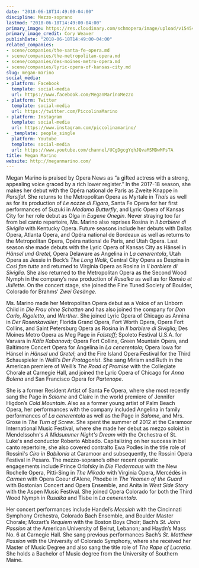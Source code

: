 ```yaml
---
date: "2018-06-18T14:49:00-04:00"
discipline: Mezzo-soprano
lastmod: "2018-06-18T14:49:00-04:00"
primary_image: https://res.cloudinary.com/schmopera/image/upload/v1545409169/media/webhook-uploads/1529347763566/IMG_1701.JPG.JPG
primary_image_credit: Cory Weaver
publishDate: "2018-06-18T14:49:00-04:00"
related_companies:
- scene/companies/the-santa-fe-opera.md
- scene/companies/the-metropolitan-opera.md
- scene/companies/des-moines-metro-opera.md
- scene/companies/lyric-opera-of-kansas-city.md
slug: megan-marino
social_media:
- platform: Facebook
  template: social-media
  url: https://www.facebook.com/MeganMarinoMezzo
- platform: Twitter
  template: social-media
  url: https://twitter.com/PiccolinaMarino
- platform: Instagram
  template: social-media
  url: https://www.instagram.com/piccolinamarino/
- _template: people_single
  platform: Youtube
  template: social-media
  url: https://www.youtube.com/channel/UCgDgcgYqhJQvaMSMDwMFsTA
title: Megan Marino
website: http://meganmarino.com/
---
```


Megan Marino is praised by Opera News as “a gifted actress with  a strong, appealing voice graced by a rich lower register.” In the 2017-18 season, she makes her debut with the Opéra national de Paris as Zweite Knappe in *Parsifal*.  She returns to the Metropolitan Opera as Myrtale in *Thais* as well as for its production of *Le nozze di Figaro*, Santa Fe Opera for her first performances of Suzuki in *Madama Butterfly*, and Lyric Opera of Kansas City for her role debut as Olga in *Eugene Onegin*. Never straying too far from bel canto repertoire, Ms. Marino also reprises Rosina in *Il barbiere di Siviglia* with Kentucky Opera.  Future seasons include her debuts with Dallas Opera, Atlanta Opera, and Opéra national de Bordeaux as well as returns to the Metropolitan Opera, Opéra national de Paris, and Utah Opera.  Last season she made debuts with the Lyric Opera of Kansas City as Hänsel in *Hänsel und Gretel*, Opera Delaware as Angelina in *La cenerentola*, Utah Opera as Jessie in Beck’s *The Long Walk*, Central City Opera as Despina in *Così fan tutte* and returned to Virginia Opera as Rosina in *Il barbiere di Siviglia*. She also returned to the Metropolitan Opera as the Second Wood Nymph in the company’s new production of *Rusalka* as well as for *Roméo et Juliette*.  On the concert stage, she joined the Fine Tuned Society of Boulder, Colorado for Brahms’ *Zwei Gesänge*.

Ms. Marino made her Metropolitan Opera debut as a Voice of an Unborn Child in *Die Frau ohne Schatten* and has also joined the company for *Don Carlo*, *Rigoletto*, and *Werther*. She joined Lyric Opera of Chicago as Annina in *Der Rosenkavalier*; Florida Grand Opera, Fort Worth Opera, Opera Fort Collins, and Saint Petersburg Opera as Rosina in *Il barbiere di Siviglia*; Des Moines Metro Opera as Meg Page in *Falstaff*; Spoleto Festival U.S.A. for Varvara in *Káťa Kabanová*; Opera Fort Collins, Green Mountain Opera, and Baltimore Concert Opera for Angelina in *La cenerentola*; Opera Iowa for Hänsel in *Hänsel und Gretel*; and the Fire Island Opera Festival for the Third Schauspieler in Weill’s *Der Protagonist*. She sang Miriam and Ruth in the American premiere of Weill’s *The Road of Promise* with the Collegiate Chorale at Carnegie Hall, and joined the Lyric Opera of Chicago for *Anna Bolena* and San Francisco Opera for *Partenope*.

She is a former Resident Artist of Santa Fe Opera, where she most recently sang the Page in *Salome* and Claire in the world premiere of Jennifer Higdon’s *Cold Mountain*. Also as a former young artist of Palm Beach Opera, her performances with the company included Angelina in family performances of *La cenerentola* as well as the Page in *Salome*, and Mrs. Grose in *The Turn of Screw*. She spent the summer of 2012 at the Caramoor International Music Festival, where she made her debut as mezzo soloist in Mendelssohn's *A Midsummer Night's Dream* with the Orchestra of St. Luke's and conductor Roberto Abbado. Capitalizing on her success in bel canto repertoire, she also covered contralto Ewa Podles in the title role of Rossini's *Ciro in Babilonia* at Caramoor and subsequently, the Rossini Opera Festival in Pesaro. The mezzo-soprano’s other recent operatic engagements include Prince Orlofsky in *Die Fledermaus* with the New Rochelle Opera, Pitti-Sing in *The Mikado* with Virginia Opera, Mercédès in *Carmen* with Opera Coeur d'Alene, Phoebe in *The Yeomen of the Guard* with Bostonian Concert and Opera Ensemble, and Anita in *West Side Story* with the Aspen Music Festival. She joined Opera Colorado for both the Third Wood Nymph in *Rusalka* and Tisbe in *La cenerentola*.

Her concert performances include Handel’s *Messiah* with the Cincinnati Symphony Orchestra, Colorado Bach Ensemble, and Boulder Master Chorale; Mozart’s *Requiem* with the Boston Boys Choir; Bach’s *St. John Passion* at the American University of Beirut, Lebanon; and Haydn’s Mass No. 6 at Carnegie Hall. She sang previous performances Bach’s *St. Matthew Passion* with the University of Colorado Symphony, where she received her Master of Music Degree and also sang the title role of *The Rape of Lucretia*. She holds a Bachelor of Music degree from the University of Southern Maine.
